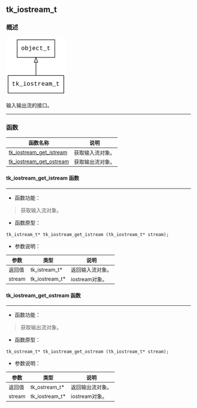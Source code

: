 ## tk\_iostream\_t
### 概述
![image](images/tk_iostream_t_0.png)

输入输出流的接口。

----------------------------------
### 函数
<p id="tk_iostream_t_methods">

| 函数名称 | 说明 | 
| -------- | ------------ | 
| <a href="#tk_iostream_t_tk_iostream_get_istream">tk\_iostream\_get\_istream</a> | 获取输入流对象。 |
| <a href="#tk_iostream_t_tk_iostream_get_ostream">tk\_iostream\_get\_ostream</a> | 获取输出流对象。 |
#### tk\_iostream\_get\_istream 函数
-----------------------

* 函数功能：

> <p id="tk_iostream_t_tk_iostream_get_istream">获取输入流对象。


* 函数原型：

```
tk_istream_t* tk_iostream_get_istream (tk_iostream_t* stream);
```

* 参数说明：

| 参数 | 类型 | 说明 |
| -------- | ----- | --------- |
| 返回值 | tk\_istream\_t* | 返回输入流对象。 |
| stream | tk\_iostream\_t* | iostream对象。 |
#### tk\_iostream\_get\_ostream 函数
-----------------------

* 函数功能：

> <p id="tk_iostream_t_tk_iostream_get_ostream">获取输出流对象。


* 函数原型：

```
tk_ostream_t* tk_iostream_get_ostream (tk_iostream_t* stream);
```

* 参数说明：

| 参数 | 类型 | 说明 |
| -------- | ----- | --------- |
| 返回值 | tk\_ostream\_t* | 返回输出流对象。 |
| stream | tk\_iostream\_t* | iostream对象。 |
